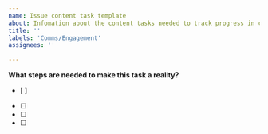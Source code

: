 ```yaml
---
name: Issue content task template
about: Infomation about the content tasks needed to track progress in content calendar
title: ''
labels: 'Comms/Engagement'
assignees: ''

---
```



**What steps are needed to make this task a reality?**
- [ ] 
- [ ] 
- [ ] 
- [ ] 
